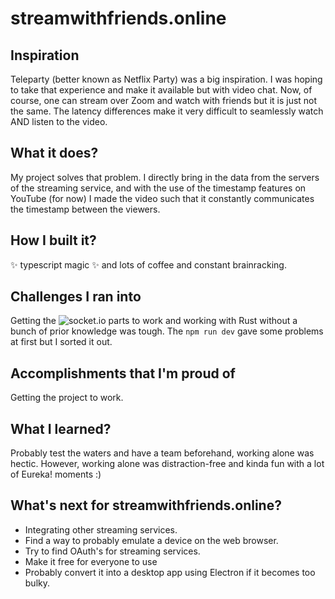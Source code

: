# streamwithfriends.online

## Inspiration
Teleparty (better known as Netflix Party) was a big inspiration. I was hoping to take that experience and make it available but with video chat. Now, of course, one can stream over Zoom and watch with friends but it is just not the same. The latency differences make it very difficult to seamlessly watch AND listen to the video. 

## What it does?
My project solves that problem. I directly bring in the data from the servers of the streaming service, and with the use of the timestamp features on YouTube (for now) I made the video such that it constantly communicates the timestamp between the viewers.

## How I built it?
✨ typescript magic ✨ and lots of coffee and constant brainracking.

## Challenges I ran into
Getting the ![socket.io](socket.io) parts to work and working with Rust without a bunch of prior knowledge was tough.
The ```npm run dev``` gave some problems at first but I sorted it out.

## Accomplishments that I'm proud of
Getting the project to work.

## What I learned?
Probably test the waters and have a team beforehand, working alone was hectic.
However, working alone was distraction-free and kinda fun with a lot of Eureka! moments :)

## What's next for streamwithfriends.online?
- Integrating other streaming services. 
- Find a way to probably emulate a device on the web browser.
- Try to find OAuth's for streaming services.
- Make it free for everyone to use
- Probably convert it into a desktop app using Electron if it becomes too bulky.

